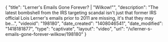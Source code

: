 {
    "title": "Lerner's Emails Gone Forever? | \"Wilkow!\"",
    "description": "The latest bombshell from the IRS targeting scandal isn't just that former IRS official Lois Lerner's emails prior to 2011 are missing, it's that they may be...",
    "videoid": "198180",
    "date_created": "1408046541",
    "date_modified": "1418181877",
    "type": "captivate",
    "layout": "video",
    "url": "\/v\/lerner-s-emails-gone-forever-wilkow\/198180"
}